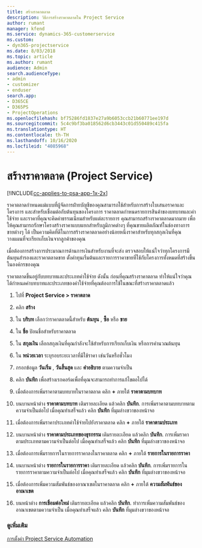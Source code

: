 ```yaml
---
title: สร้างราคาตลาด
description: วิธีการสร้างราคาตลาดใน Project Service
author: rumant
manager: kfend
ms.service: dynamics-365-customerservice
ms.custom:
- dyn365-projectservice
ms.date: 8/03/2018
ms.topic: article
ms.author: rumant
audience: Admin
search.audienceType:
- admin
- customizer
- enduser
search.app:
- D365CE
- D365PS
- ProjectOperations
ms.openlocfilehash: bf75286fd1837e27a9b6053ccb21b60771ee197d
ms.sourcegitcommit: 5c4c9bf3ba018562d6cb3443c01d550489c415fa
ms.translationtype: HT
ms.contentlocale: th-TH
ms.lasthandoff: 10/16/2020
ms.locfileid: "4085968"
---
```

# <a name="create-a-price-list-project-service"></a>สร้างราคาตลาด (Project Service)

[!INCLUDE[cc-applies-to-psa-app-1x-2x](../includes/cc-applies-to-psa-app-1x-2x.md)]

ราคาตลาดกำหนดแม่แบบที่ผู้จัดการฝ่ายบัญชีของคุณสามารถใช้สำหรับการสร้างใบเสนอราคาและโครงการ และสำหรับเชื่อมต่อกับต้นทุนของโครงการ ราคาตลาดกำหนดรายการสินค้าของบทบาทและค่าใช้จ่าย และราคาที่คุณจะคิดค่าธรรมเนียมสำหรับแต่ละรายการ คุณสามารถสร้างราคาตลาดมากมาย เพื่อให้คุณสามารถรักษาโครงสร้างราคาแบบแยกสำหรับภูมิภาคต่างๆ ที่คุณขายผลิตภัณฑ์ในช่องทางการขายต่างๆ ได้ เป็นความคิดที่ดีในการสร้างราคาตลาดอย่างน้อยหนึ่งราคาสำหรับทุกสกุลเงินที่คุณวางแผนที่จะเรียกเก็บเงินจากลูกค้าของคุณ  
  
เมื่อต้องการสร้างการประมาณการด้านการเงินสำหรับงานที่จะส่ง ตรวจสอบให้แน่ใจว่าทุกโครงการมีต้นทุนสำรองและราคาตลาดขาย ตั้งค่าทุนเริ่มต้นและรายการราคาขายที่ใช้กับโครงการทั้งหมดที่สร้างขึ้นในองค์กรของคุณ  
  
ราคาตลาดขึ้นอยู่กับบทบาทและประเภทค่าใช้จ่าย ดังนั้น ก่อนที่คุณสร้างราคาตลาด ทำให้แน่ใจว่าคุณได้กำหนดค่าบทบาทและประเภทของค่าใช้จ่ายที่คุณต้องการใช้ในขณะที่สร้างราคาตลาดแล้ว  
  
1.  ไปที่ **Project Service > ราคาตลาด**  
  
2.  คลิก **สร้าง**  
  
3.  ใน **บริบท** เลือกว่าราคาตลาดนี้สำหรับ **ต้นทุน** , **ซื้อ** หรือ **ขาย**  
  
4.  ใน **ชื่อ** ป้อนชื่อสำหรับราคาตลาด  
  
5.  ใน **สกุลเงิน** เลือกสกุลเงินที่คุณกำลังจะใช้สำหรับการเรียกเก็บเงิน หรือการคำนวณต้นทุน  
  
6.  ใน **หน่วยเวลา** ระบุรอบระยะเวลาที่มีใช้ราคา เช่นวันหรือชั่วโมง  
  
7.  กรอกข้อมูล **วันเริ่ม** , **วันสิ้นสุด** และ **คำอธิบาย** ตามความจำเป็น  
  
8.  คลิก **บันทึก** เพื่อสร้างเรกคอร์ดเพื่อที่คุณจะสามารถทำการแก้ไขตอไปได้  
  
9. เมื่อต้องการเพิ่มราคาตามบทบาทในราคาตลาด คลิก **+**  ภายใต้ **ราคาตามบทบาท**  
  
10. บนบานหน้าต่าง **ราคาตามบทบาท** เติมรายละเอียด แล้วคลิก **บันทึก**. การเพิ่มราคาตามบทบาทตามความจำเป็นต่อไป เมื่อคุณทำเสร็จแล้ว คลิก **บันทึก** ที่มุมล่างขวาของหน้าจอ  
  
11. เมื่อต้องการเพิ่มราคาประเภทค่าใช้จ่ายไปยังราคาตลาด คลิก **+** ภายใต้ **ราคาตามประเภท**  
  
12. บนบานหน้าต่าง **ราคาตามประเภทของธุรกรรม** เติมรายละเอียด แล้วคลิก **บันทึก**. การเพิ่มราคาตามประเภทตามความจำเป็นต่อไป เมื่อคุณทำเสร็จแล้ว คลิก **บันทึก** ที่มุมล่างขวาของหน้าจอ  
  
13. เมื่อต้องการเพิ่มรายการในรายการราคาลงในราคาตลาด คลิก **+** ภายใต้ **รายการในรายการราคา**  
  
14. บนบานหน้าต่าง **รายการในรายการราคา** เติมรายละเอียด แล้วคลิก **บันทึก**. การเพิ่มรายการในรายการราคาตามความจำเป็นต่อไป เมื่อคุณทำเสร็จแล้ว คลิก **บันทึก** ที่มุมล่างขวาของหน้าจอ  
  
15. เมื่อต้องการเพิ่มความสัมพันธ์ของอาณาเขตในราคาตลาด คลิก **+** ภายใต้ **ความสัมพันธ์ของอาณาเขต**  
  
16. บนหน้าต่าง **การเชื่อมต่อใหม่** เติมรายละเอียด แล้วคลิก **บันทึก**. ทำการเพิ่มความสัมพันธ์ของอาณาเขตตามความจำเป็น เมื่อคุณทำเสร็จแล้ว คลิก **บันทึก** ที่มุมล่างขวาของหน้าจอ  
  
### <a name="see-also"></a>ดูเพิ่มเติม  
 [การตั้งค่า Project Service Automation](../psa/configure.md)
